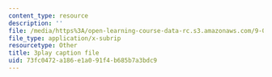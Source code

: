 ```yaml
---
content_type: resource
description: ''
file: /media/https%3A/open-learning-course-data-rc.s3.amazonaws.com/9-00sc-introduction-to-psychology-fall-2011/73fc0472a186e1a091f4b685b7a3bdc9_SXzdOK_J-xE.srt
file_type: application/x-subrip
resourcetype: Other
title: 3play caption file
uid: 73fc0472-a186-e1a0-91f4-b685b7a3bdc9
---
```

